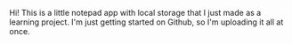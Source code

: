 Hi! This is a little notepad app with local storage that I just made as a learning project. I'm just getting started on Github, so I'm uploading it all at once.
